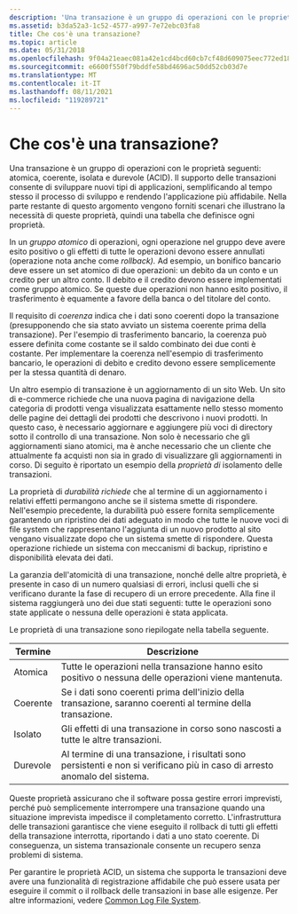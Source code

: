 ```yaml
---
description: 'Una transazione è un gruppo di operazioni con le proprietà seguenti: atomica, coerente, isolata e durevole (ACID).'
ms.assetid: b3da52a3-1c52-4577-a997-7e72ebc03fa8
title: Che cos'è una transazione?
ms.topic: article
ms.date: 05/31/2018
ms.openlocfilehash: 9f04a21eaec081a42e1cd4bcd60cb7cf48d609075eec772ed18fd41494c47d1c
ms.sourcegitcommit: e6600f550f79bddfe58bd4696ac50dd52cb03d7e
ms.translationtype: MT
ms.contentlocale: it-IT
ms.lasthandoff: 08/11/2021
ms.locfileid: "119289721"
---
```

# <a name="what-is-a-transaction"></a>Che cos'è una transazione?

Una transazione è un gruppo di operazioni con le proprietà seguenti: atomica, coerente, isolata e durevole (ACID). Il supporto delle transazioni consente di sviluppare nuovi tipi di applicazioni, semplificando al tempo stesso il processo di sviluppo e rendendo l'applicazione più affidabile. Nella parte restante di questo argomento vengono forniti scenari che illustrano la necessità di queste proprietà, quindi una tabella che definisce ogni proprietà.

In un *gruppo atomico* di operazioni, ogni operazione nel gruppo deve avere esito positivo o gli effetti di tutte le operazioni devono essere annullati (operazione nota anche come *rollback).* Ad esempio, un bonifico bancario deve essere un set atomico di due operazioni: un debito da un conto e un credito per un altro conto. Il debito e il credito devono essere implementati come gruppo atomico. Se queste due operazioni non hanno esito positivo, il trasferimento è equamente a favore della banca o del titolare del conto.

Il requisito di *coerenza* indica che i dati sono coerenti dopo la transazione (presupponendo che sia stato avviato un sistema coerente prima della transazione). Per l'esempio di trasferimento bancario, la coerenza può essere definita come costante se il saldo combinato dei due conti è costante. Per implementare la coerenza nell'esempio di trasferimento bancario, le operazioni di debito e credito devono essere semplicemente per la stessa quantità di denaro.

Un altro esempio di transazione è un aggiornamento di un sito Web. Un sito di e-commerce richiede che una nuova pagina di navigazione della categoria di prodotti venga visualizzata esattamente nello stesso momento delle pagine dei dettagli dei prodotti che descrivono i nuovi prodotti. In questo caso, è necessario aggiornare e aggiungere più voci di directory sotto il controllo di una transazione. Non solo è necessario che gli aggiornamenti siano atomici, ma è anche necessario che un cliente che attualmente fa acquisti non sia in grado di visualizzare gli aggiornamenti in corso. Di seguito è riportato un esempio della *proprietà di* isolamento delle transazioni.

La proprietà di *durabilità richiede* che al termine di un aggiornamento i relativi effetti permangono anche se il sistema smette di rispondere. Nell'esempio precedente, la durabilità può essere fornita semplicemente garantendo un ripristino dei dati adeguato in modo che tutte le nuove voci di file system che rappresentano l'aggiunta di un nuovo prodotto al sito vengano visualizzate dopo che un sistema smette di rispondere. Questa operazione richiede un sistema con meccanismi di backup, ripristino e disponibilità elevata dei dati.

La garanzia dell'atomicità di una transazione, nonché delle altre proprietà, è presente in caso di un numero qualsiasi di errori, inclusi quelli che si verificano durante la fase di recupero di un errore precedente. Alla fine il sistema raggiungerà uno dei due stati seguenti: tutte le operazioni sono state applicate o nessuna delle operazioni è stata applicata.

Le proprietà di una transazione sono riepilogate nella tabella seguente.



| Termine                                                                                                         | Descrizione                                                                                                                       |
|--------------------------------------------------------------------------------------------------------------|-----------------------------------------------------------------------------------------------------------------------------------|
| <span id="Atomic"></span><span id="atomic"></span><span id="ATOMIC"></span>Atomica<br/>                 | Tutte le operazioni nella transazione hanno esito positivo o nessuna delle operazioni viene mantenuta.<br/>                             |
| <span id="Consistent"></span><span id="consistent"></span><span id="CONSISTENT"></span>Coerente<br/> | Se i dati sono coerenti prima dell'inizio della transazione, saranno coerenti al termine della transazione.<br/> |
| <span id="Isolated_"></span><span id="isolated_"></span><span id="ISOLATED_"></span>Isolato <br/>     | Gli effetti di una transazione in corso sono nascosti a tutte le altre transazioni.<br/>                               |
| <span id="Durable"></span><span id="durable"></span><span id="DURABLE"></span>Durevole<br/>             | Al termine di una transazione, i risultati sono persistenti e non si verificano più in caso di arresto anomalo del sistema.<br/>                               |



 

Queste proprietà assicurano che il software possa gestire errori imprevisti, perché può semplicemente interrompere una transazione quando una situazione imprevista impedisce il completamento corretto. L'infrastruttura delle transazioni garantisce che viene eseguito il rollback di tutti gli effetti della transazione interrotta, riportando i dati a uno stato coerente. Di conseguenza, un sistema transazionale consente un recupero senza problemi di sistema.

Per garantire le proprietà ACID, un sistema che supporta le transazioni deve avere una funzionalità di registrazione affidabile che può essere usata per eseguire il commit o il rollback delle transazioni in base alle esigenze. Per altre informazioni, vedere [Common Log File System](/previous-versions/windows/desktop/clfs/common-log-file-system-portal).

 

